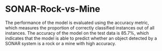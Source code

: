 # SONAR-Rock-vs-Mine
The performance of the model is evaluated using the accuracy metric, which measures the proportion of correctly classified instances out of all instances. The accuracy of the model on the test data is 85.7%, which indicates that the model is able to predict whether an object detected by a SONAR system is a rock or a mine with high accuracy.
